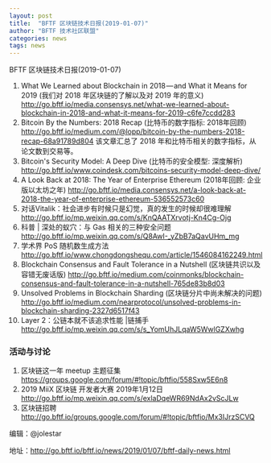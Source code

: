 ```yaml
---
layout: post
title:  "BFTF 区块链技术日报(2019-01-07)"
author: "BFTF 技术社区联盟"
categories: news
tags: news
---
```


BFTF 区块链技术日报(2019-01-07)

1. What We Learned about Blockchain in 2018 — and What it Means for 2019 (我们对 2018 年区块链的了解以及对 2019 年的意义) <http://go.bftf.io/media.consensys.net/what-we-learned-about-blockchain-in-2018-and-what-it-means-for-2019-c6fe7ccdd283>
2. Bitcoin By the Numbers: 2018 Recap (比特币的数字指标: 2018年回顾) <http://go.bftf.io/medium.com/@lopp/bitcoin-by-the-numbers-2018-recap-68a91789d804> 该文章汇总了 2018 年和比特币相关的数字指标，从论文数到交易等。
3. Bitcoin's Security Model: A Deep Dive (比特币的安全模型: 深度解析) <http://go.bftf.io/www.coindesk.com/bitcoins-security-model-deep-dive/>
4. A Look Back at 2018: The Year of Enterprise Ethereum (2018年回顾: 企业版以太坊之年) <http://go.bftf.io/media.consensys.net/a-look-back-at-2018-the-year-of-enterprise-ethereum-536552573c60>
5. 对话Vitalik：社会进步有时候只是幻觉，真的发生的时候却很难理解 <http://go.bftf.io/mp.weixin.qq.com/s/KnQAATXrvotj-Kn4Cg-Ojg>
6. 科普 | 深处的蚁穴：与 Gas 相关的三种安全问题 <http://go.bftf.io/mp.weixin.qq.com/s/Q8AwI-_yZbB7aQavUHm_mg>
7. 学术界 PoS 随机数生成方法 <http://go.bftf.io/www.chongdongshequ.com/article/1546084162249.html>
8. Blockchain Consensus and Fault Tolerance in a Nutshell (区块链共识以及容错无废话版) <http://go.bftf.io/medium.com/coinmonks/blockchain-consensus-and-fault-tolerance-in-a-nutshell-765de83b8d03>
9. Unsolved Problems in Blockchain Sharding (区块链分片中尚未解决的问题) <http://go.bftf.io/medium.com/nearprotocol/unsolved-problems-in-blockchain-sharding-2327d6517f43>
10. Layer 2：公链本就不该追求性能 |链捕手 <http://go.bftf.io/mp.weixin.qq.com/s/s_YomUhJLqaW5WwlGZXwhg>

### 活动与讨论

1. 区块链这一年 meetup 主题征集 <https://groups.google.com/forum/#!topic/bftfio/558Sxw5E6n8>
2. 2019 MiiX 区块链 开发者大赛 2019年1月12日 <http://go.bftf.io/mp.weixin.qq.com/s/exlaDqeWR69NdAx2vScJLw>
3. 区块链招聘 <http://go.bftf.io/groups.google.com/forum/#!topic/bftfio/Mx3IJrzSCVQ>



编辑：@jolestar

地址：http://go.bftf.io/bftf.io/news/2019/01/07/bftf-daily-news.html


